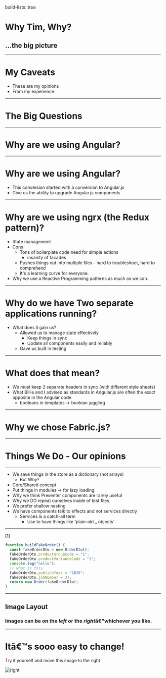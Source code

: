 build-lists: true

# Why Tim, Why?

## ...the big picture

---

<!-- _class: title -->

# My Caveats

- These are my opinions
- From my experience

---

<!-- _class: title -->

# The Big Questions

---

<!-- header: The Bigs -->

# Why are we using Angular?

---

<!-- header: 'The Bigs: Why are we using Angular?' -->

# Why are we using Angular?

- This conversion started with a conversion to Angular.js
- Give us the ability to upgrade Angular.js components

---

<!-- header: 'The Bigs: Why use Redux?' -->

# Why are we using ngrx (the Redux pattern)?

- State management
- Cons
  - Tons of boilerplate code need for simple actions
    - insanity of facades
  - Pushes things out into multiple files - hard to troubleshoot, hard to comprehend
  - It's a learning curve for everyone.
- Why we use a Reactive Programming patterns as much as we can.

---

# Why do we have Two separate applications running?

- What does it gain us?
  - Allowed us to manage state effectively
    - Keep things in sync
    - Update all components easily and reliably
  - Gave us built in testing

---

# What does that mean?

- We must keep 2 separate headers in sync (with different style sheets)
- What Billie and I advised as standards in Angular.js are often the exact opposite in the Angular code.
  - booleans in templates → boolean juggling

---

# Why we chose Fabric.js?

---

# Things We Do - Our opinions

---

- We save things in the store as a dictionary (not arrays)
  - But Why?
- Core/Shared concept
- Put things in modules → for lazy loading
- Why we think Presenter components are rarely useful
- Why we DO repeat ourselves inside of test files.
- We prefer shallow nesting
- We have components talk to effects and not services directly
  - Services is a catch-all term
    - Use to have things like 'plain-old \_ objects'

---

[1]

```javascript
function buildFakeOrder() {
  const fakeOrderDto = new OrderDto();
  fakeOrderDto.productGroupCode = "1";
  fakeOrderDto.productVarianceCode = "1";
  console.log("hello");
  // what is this
  fakeOrderDto.publishYear = "2019";
  fakeOrderDto.jobNumber = 37;
  return new Order(fakeOrderDto);
}
```

---

## Image Layout

### Images can be on the _left_ or the *right*â€”whichever you like.

---

# Itâ€™s **sooo** easy to change!

Try it yourself and move this image to the right

![right](logo-1.png)
